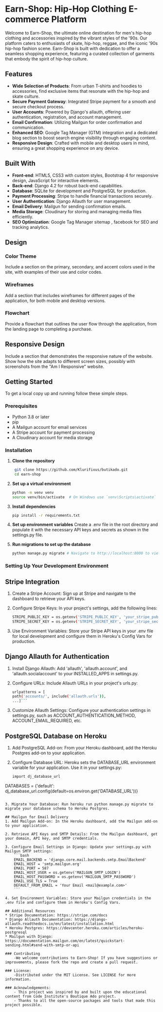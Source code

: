 # Earn-Shop: Hip-Hop Clothing E-commerce Platform

Welcome to Earn-Shop, the ultimate online destination for men's hip-hop clothing and accessories inspired by the vibrant styles of the '90s. Our platform caters to enthusiasts of skate, hip-hop, reggae, and the iconic '90s hip-hop fashion scene. Earn-Shop is built with dedication to offer a seamless shopping experience, featuring a curated collection of garments that embody the spirit of hip-hop culture.

## Features

- **Wide Selection of Products**: From urban T-shirts and hoodies to accessories, find exclusive items that resonate with the hip-hop and skate culture.
- **Secure Payment Gateway**: Integrated Stripe payment for a smooth and secure checkout process.
- **User Accounts**: Powered by Django's allauth, offering user authentication, registration, and account management.
- **Email Confirmation**: Utilizing Mailgun for order confirmation and communication.
- **Enhanced SEO**: Google Tag Manager (GTM) integration and a dedicated blog section to boost search engine visibility through engaging content.
- **Responsive Design**: Crafted with mobile and desktop users in mind, ensuring a great shopping experience on any device.

## Built With

- **Front-end**: HTML5, CSS3 with custom styles, Bootstrap 4 for responsive design, JavaScript for interactive elements.
- **Back-end**: Django 4.2 for robust back-end capabilities.
- **Database**: SQLite for development and PostgreSQL for production.
- **Payment Processing**: Stripe to handle financial transactions securely.
- **User Authentication**: Django Allauth for user management.
- **Email Delivery**: Mailgun for sending confirmation emails.
- **Media Storage**: Cloudinary for storing and managing media files efficiently.
- **SEO Optimization**: Google Tag Manager sitemap , facebook for SEO and tracking analytics.

## Design

### Color Theme

Include a section on the primary, secondary, and accent colors used in the site, with examples of their use and color codes.

### Wireframes

Add a section that includes wireframes for different pages of the application, for both mobile and desktop versions.

### Flowchart

Provide a flowchart that outlines the user flow through the application, from the landing page to completing a purchase.

## Responsive Design

Include a section that demonstrates the responsive nature of the website. Show how the site adapts to different screen sizes, possibly with screenshots from the "Am I Responsive" website.

## Getting Started

To get a local copy up and running follow these simple steps.

### Prerequisites

- Python 3.8 or later
- pip
- A Mailgun account for email services
- A Stripe account for payment processing
- A Cloudinary account for media storage

### Installation

1. **Clone the repository**

   ```bash
    git clone https://github.com/Klurifixus/butikado.git
    cd earn-shop
    ```

2. **Set up a virtual environment**
    ```bash
    python -m venv venv
    source venv/bin/activate  # On Windows use `venv\Scripts\activate`
    ```

3. **Install dependencies**
    ```bash
    pip install -r requirements.txt
    ```

4. **Set up environment variables**
   Create a .env file in the root directory and populate it with the necessary API keys and secrets as shown in the settings.py file.

5. **Run migrations to set up the database**
    ```bash
    python manage.py migrate # Navigate to http://localhost:8000 to view the app.
    ```

### Setting Up Your Development Environment

## Stripe Integration
1. Create a Stripe Account: Sign up at Stripe and navigate to the dashboard to retrieve your API keys.

2. Configure Stripe Keys: In your project's settings, add the following lines:
    ```bash
    STRIPE_PUBLIC_KEY = os.getenv('STRIPE_PUBLIC_KEY', 'your_stripe_public_key')
    STRIPE_SECRET_KEY = os.getenv('STRIPE_SECRET_KEY', 'your_stripe_secret_key')
    ```

3. Use Environment Variables: Store your Stripe API keys in your .env file for local development and configure them in Heroku's Config   Vars for production.

## Django Allauth for Authentication
1. Install Django Allauth: Add 'allauth', 'allauth.account', and 'allauth.socialaccount' to your INSTALLED_APPS in settings.py.

2. Configure URLs: Include Allauth URLs in your project's urls.py:
    ```bash
    urlpatterns = [
    path('accounts/', include('allauth.urls')),
    ...]```

3.  Customize Allauth Settings: Configure your authentication settings in settings.py, such as ACCOUNT_AUTHENTICATION_METHOD,   ACCOUNT_EMAIL_REQUIRED, etc.   

## PostgreSQL Database on Heroku
1. Add PostgreSQL Add-on: From your Heroku dashboard, add the Heroku Postgres add-on to your application.

2. Configure Database URL: Heroku sets the DATABASE_URL environment variable for your application. Use it in your settings.py:
    ```bash
    import dj_database_url
DATABASES = {'default': dj_database_url.config(default=os.environ.get('DATABASE_URL'))}
```

3. Migrate Your Database: Run heroku run python manage.py migrate to migrate your database schema to Heroku Postgres.

## Mailgun for Email Delivery
1. Add Mailgun Add-on: In the Heroku dashboard, add the Mailgun add-on to your application.

2. Retrieve API Keys and SMTP Details: From the Mailgun dashboard, get your domain, API key, and SMTP credentials.

3. Configure Email Settings in Django: Update your settings.py with Mailgun SMTP settings:
    ```bash
    EMAIL_BACKEND = 'django.core.mail.backends.smtp.EmailBackend'
    EMAIL_HOST = 'smtp.mailgun.org'
    EMAIL_PORT = 587
    EMAIL_HOST_USER = os.getenv('MAILGUN_SMTP_LOGIN')
    EMAIL_HOST_PASSWORD = os.getenv('MAILGUN_SMTP_PASSWORD')
    EMAIL_USE_TLS = True
    DEFAULT_FROM_EMAIL = 'Your Email <mail@example.com>'
    ```

4. Set Environment Variables: Store your Mailgun credentials in the .env file and configure them in Heroku's Config Vars.

## Additional Resources
* Stripe Documentation: https://stripe.com/docs
* Django Allauth Documentation: https://django-allauth.readthedocs.io/en/latest/installation.html
* Heroku Postgres: https://devcenter.heroku.com/articles/heroku-postgresql
* Mailgun with Django: https://documentation.mailgun.com/en/latest/quickstart-sending.html#send-with-smtp-or-api

### Contributing
    -We welcome contributions to Earn-Shop! If you have suggestions or improvements, please fork the repo and create a pull request.

### License:
    -Distributed under the MIT License. See LICENSE for more information. 

### Acknowledgements:
    - This project was inspired by and built upon the educational content from Code Institute's Boutique Ado project.      
    - Thanks to all the open-source packages and tools that made this project possible.
